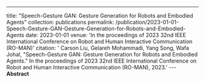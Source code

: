 ---
title: "Speech-Gesture GAN: Gesture Generation for Robots and Embodied Agents"
collection: publications
permalink: /publication/2023-01-01-Speech-Gesture-GAN-Gesture-Generation-for-Robots-and-Embodied-Agents
date: 2023-01-01
venue: 'In the proceedings of 2023 32nd IEEE International Conference on Robot and Human Interactive Communication (RO-MAN)'
citation: ' Carson Liu,  Gelareh Mohammadi,  Yang Song,  Wafa Johal, &quot;Speech-Gesture GAN: Gesture Generation for Robots and Embodied Agents.&quot; In the proceedings of 2023 32nd IEEE International Conference on Robot and Human Interactive Communication (RO-MAN), 2023.'
---**Abstract** 
